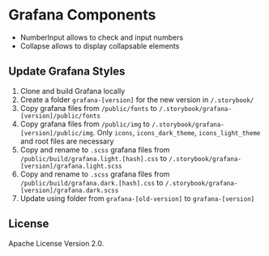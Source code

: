 # Grafana Components

- NumberInput allows to check and input numbers
- Collapse allows to display collapsable elements

## Update Grafana Styles
1. Clone and build Grafana locally
2. Create a folder `grafana-[version]` for the new version in `/.storybook/`
3. Copy grafana files from `/public/fonts` to `/.storybook/grafana-[version]/public/fonts` 
4. Copy grafana files from `/public/img` to `/.storybook/grafana-[version]/public/img`. Only `icons`, `icons_dark_theme`, `icons_light_theme` and root files are necessary
5. Copy and rename to `.scss` grafana files from `/public/build/grafana.light.[hash].css` to `/.storybook/grafana-[version]/grafana.light.scss`
6. Copy and rename to `.scss` grafana files from `/public/build/grafana.dark.[hash].css` to `/.storybook/grafana-[version]/grafana.dark.scss`
7. Update using folder from `grafana-[old-version]` to `grafana-[version]`

## License

Apache License Version 2.0.
